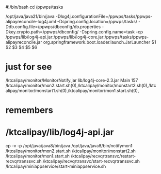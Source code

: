 #!/bin/bash
cd /ppwps/tasks

/opt/java/java21/bin/java -Dlog4j.configurationFile=/ppwps/tasks/ppwps-alipayreconcile-log4j.xml -Dspring.config.location=/ppwps/tasks/ -Ddb.config.file=/ppwps/dbconfig/db.properties -Dkey.crypto.path=/ppwps/dbconfig/ -Dspring.config.name=task -cp /ppwps/lib/log4j-api.jar:/ppwps/lib/log4j-core.jar:/ppwps/tasks/ppwps-alipayreconcile.jar  org.springframework.boot.loader.launch.JarLauncher $1 $2 $3 $4 $5 $6

# just for see
/ktcalipay/monitor/MonitorNotify.jar    lib/log4j-core-2.3.jar  Main    157     /ktcalipay/monitor/mon2.start.sh(0),/ktcalipay/monitor/monstart2.sh(0),/ktcalipay/monitor/monstart1.sh(0),/ktcalipay/monitor/mon1.start.sh(0),


# remembers
# /ktcalipay/lib/log4j-api.jar

cp -v -p  /opt/java/java8/bin/java /opt/java/java8/bin/notifymon1
/ktcalipay/monitor/mon2.start.sh
/ktcalipay/monitor/monstart2.sh
/ktcalipay/monitor/mon1.start.sh
/ktcalipay/recvqrtransvc/restart-recvqrtranssvc.sh
/ktcalipay/recvqrtransvc/start-recvqrtranssvc.sh
/ktcalipay/miniappservice/start-miniappservice.sh


